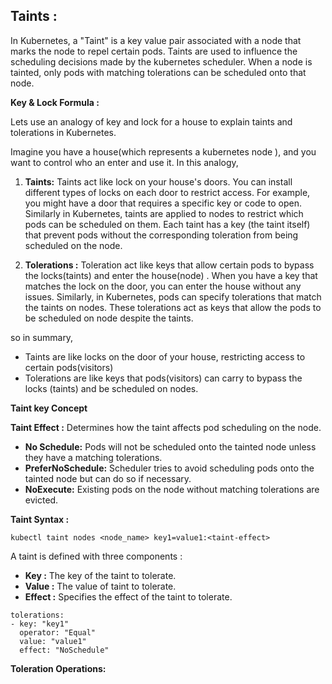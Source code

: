 


## **Taints :**

In Kubernetes, a "Taint" is a key value pair associated with a node that marks the node to repel certain pods. Taints are used to influence the scheduling decisions made by the kubernetes scheduler. When a node is tainted, only pods with matching tolerations can be scheduled onto that node. 

**Key & Lock Formula :** 

Lets use an analogy of key and lock for a house to explain taints and tolerations in Kubernetes. 


Imagine you have a house(which represents a kubernetes node ), and you want to control who an enter and use it.  In this analogy, 

1. **Taints:** Taints act like lock on your house's doors. You can install different types of locks on each door to restrict access. For example, you might have a door that requires a specific key or code to open. Similarly in Kubernetes, taints are applied to nodes to restrict which pods can be scheduled on them. Each taint has a key (the taint itself) that prevent pods without the corresponding toleration from being scheduled on the node. 


2. **Tolerations :** Toleration act like keys that allow certain pods to bypass the locks(taints) and enter the house(node) . When you have a key that matches the lock on the door, you can enter the house without any issues. Similarly, in Kubernetes, pods can specify tolerations that match the taints on nodes. These tolerations act as keys that allow the pods to be scheduled on node despite the taints. 


so in summary, 

* Taints are like locks on the door of your house, restricting access to certain pods(visitors)
* Tolerations are like keys that pods(visitors) can carry to bypass the locks (taints) and be scheduled on nodes. 



**Taint key Concept** 

**Taint Effect :** Determines how the taint affects pod scheduling on the node. 

* **No Schedule:** Pods will not be scheduled onto the tainted node unless they have a matching tolerations. 
* **PreferNoSchedule:** Scheduler tries to avoid scheduling pods onto the tainted node but can do so if necessary. 
* **NoExecute:** Existing pods on the node without matching tolerations are evicted. 


**Taint Syntax :** 

```
kubectl taint nodes <node_name> key1=value1:<taint-effect>
```



A taint is defined with three components : 

* **Key :** The key of the taint to tolerate. 
* **Value :** The value of taint to tolerate. 
* **Effect :** Specifies the effect of the taint to tolerate. 


```
tolerations: 
- key: "key1"
  operator: "Equal"
  value: "value1"
  effect: "NoSchedule"
```


**Toleration Operations:**


